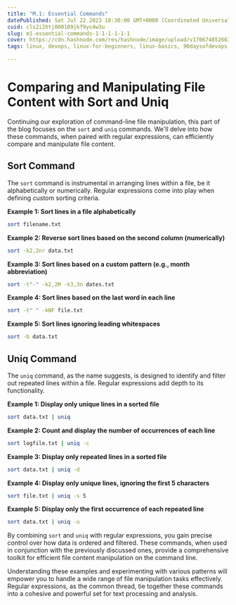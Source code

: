 ```yaml
---
title: "M.1: Essential Commands"
datePublished: Sat Jul 22 2023 18:30:00 GMT+0000 (Coordinated Universal Time)
cuid: cls2i2htj000109jkf9yc4w3u
slug: m1-essential-commands-1-1-1-1-1-1
cover: https://cdn.hashnode.com/res/hashnode/image/upload/v1706748526638/21cc85d7-ab50-457e-b6bd-08d909fdf7be.png
tags: linux, devops, linux-for-beginners, linux-basics, 90daysofdevops

---
```


# Comparing and Manipulating File Content with Sort and Uniq

Continuing our exploration of command-line file manipulation, this part of the blog focuses on the `sort` and `uniq` commands. We'll delve into how these commands, when paired with regular expressions, can efficiently compare and manipulate file content.

## Sort Command

The `sort` command is instrumental in arranging lines within a file, be it alphabetically or numerically. Regular expressions come into play when defining custom sorting criteria.

**Example 1: Sort lines in a file alphabetically**

```bash
sort filename.txt
```

**Example 2: Reverse sort lines based on the second column (numerically)**

```bash
sort -k2,2nr data.txt
```

**Example 3: Sort lines based on a custom pattern (e.g., month abbreviation)**

```bash
sort -t"-" -k2,2M -k3,3n dates.txt
```

**Example 4: Sort lines based on the last word in each line**

```bash
sort -t" " -kNF file.txt
```

**Example 5: Sort lines ignoring leading whitespaces**

```bash
sort -b data.txt
```

## Uniq Command

The `uniq` command, as the name suggests, is designed to identify and filter out repeated lines within a file. Regular expressions add depth to its functionality.

**Example 1: Display only unique lines in a sorted file**

```bash
sort data.txt | uniq
```

**Example 2: Count and display the number of occurrences of each line**

```bash
sort logfile.txt | uniq -c
```

**Example 3: Display only repeated lines in a sorted file**

```bash
sort data.txt | uniq -d
```

**Example 4: Display only unique lines, ignoring the first 5 characters**

```bash
sort file.txt | uniq -s 5
```

**Example 5: Display only the first occurrence of each repeated line**

```bash
sort data.txt | uniq -u
```

By combining `sort` and `uniq` with regular expressions, you gain precise control over how data is ordered and filtered. These commands, when used in conjunction with the previously discussed ones, provide a comprehensive toolkit for efficient file content manipulation on the command line.

Understanding these examples and experimenting with various patterns will empower you to handle a wide range of file manipulation tasks effectively. Regular expressions, as the common thread, tie together these commands into a cohesive and powerful set for text processing and analysis.